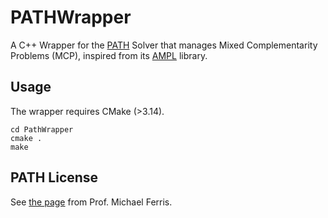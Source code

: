 # PATHWrapper
A C++ Wrapper for the [PATH](http://pages.cs.wisc.edu/~ferris/path.html) Solver that manages Mixed Complementarity Problems (MCP), inspired from its [AMPL](https://github.com/ampl/pathlib) library.

## Usage
The wrapper requires CMake (>3.14).
```
cd PathWrapper
cmake .
make
```

## PATH License 
See [the page](http://pages.cs.wisc.edu/~ferris/path/LICENSE) from Prof. Michael Ferris.

